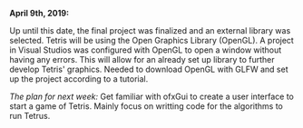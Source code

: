 **April 9th, 2019:**

Up until this date, the final project was finalized and an external library was selected. Tetris will be using the Open Graphics Library
(OpenGL). A project in Visual Studios was configured with OpenGL to open a window without having any errors. This will allow for an already
set up library to further develop Tetris' graphics. Needed to download OpenGL with GLFW and set up the project according to a tutorial.

*The plan for next week:*
Get familiar with ofxGui to create a user interface to start a game of Tetris. Mainly focus on writting code for the algorithms to run Tetrus.

